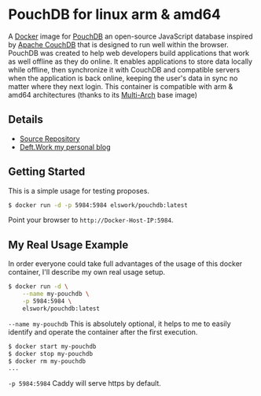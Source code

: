 # PouchDB for linux arm & amd64

A [Docker](http://docker.com) image for [PouchDB](https://pouchdb.com/) an open-source JavaScript database inspired by [Apache CouchDB](http://couchdb.apache.org/) that is designed to run well within the browser.
PouchDB was created to help web developers build applications that work as well offline as they do online.
It enables applications to store data locally while offline, then synchronize it with CouchDB and compatible servers when the application is back online, keeping the user's data in sync no matter where they next login. 
This container is compatible with arm & amd64 architectures (thanks to its [Multi-Arch](https://blog.docker.com/2017/11/multi-arch-all-the-things/) base image)

## Details
- [Source Repository](https://github.com/elswork/PouchDB)
- [Deft.Work my personal blog](http://deft.work)

## Getting Started

This is a simple usage for testing proposes.

```sh
$ docker run -d -p 5984:5984 elswork/pouchdb:latest
```

Point your browser to `http://Docker-Host-IP:5984`.

## My Real Usage Example

In order everyone could take full advantages of the usage of this docker container, I'll describe my own real usage setup.
```sh
$ docker run -d \
    --name my-pouchdb \
    -p 5984:5984 \
    elswork/pouchdb:latest
```
`--name my-pouchdb` This is absolutely optional, it helps to me to easily identify and operate the container after the first execution.
```sh
$ docker start my-pouchdb
$ docker stop my-pouchdb
$ docker rm my-pouchdb
...
```
`-p 5984:5984` Caddy will serve https by default.